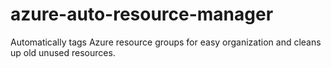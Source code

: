 # azure-auto-resource-manager
Automatically tags Azure resource groups for easy organization and cleans up old unused resources. 
